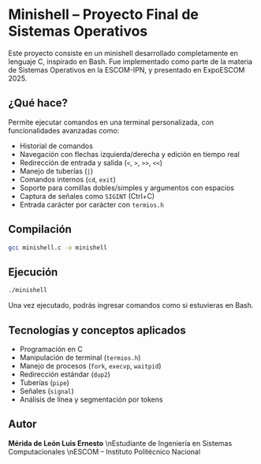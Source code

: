 # Minishell – Proyecto Final de Sistemas Operativos

Este proyecto consiste en un minishell desarrollado completamente en lenguaje C, inspirado en Bash. Fue implementado como parte de la materia de Sistemas Operativos en la ESCOM-IPN, y presentado en ExpoESCOM 2025.

## ¿Qué hace?

Permite ejecutar comandos en una terminal personalizada, con funcionalidades avanzadas como:

- Historial de comandos
- Navegación con flechas izquierda/derecha y edición en tiempo real
- Redirección de entrada y salida (`<`, `>`, `>>`, `<<`)
- Manejo de tuberías (`|`)
- Comandos internos (`cd`, `exit`)
- Soporte para comillas dobles/simples y argumentos con espacios
- Captura de señales como `SIGINT` (Ctrl+C)
- Entrada carácter por carácter con `termios.h`

## Compilación

```bash
gcc minishell.c -o minishell
````

## Ejecución

```bash
./minishell
```

Una vez ejecutado, podrás ingresar comandos como si estuvieras en Bash.

## Tecnologías y conceptos aplicados

* Programación en C
* Manipulación de terminal (`termios.h`)
* Manejo de procesos (`fork`, `execvp`, `waitpid`)
* Redirección estándar (`dup2`)
* Tuberías (`pipe`)
* Señales (`signal`)
* Análisis de línea y segmentación por tokens

## Autor
**Mérida de León Luis Ernesto**
\nEstudiante de Ingeniería en Sistemas Computacionales
\nESCOM – Instituto Politécnico Nacional



